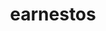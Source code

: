 ---
title: "earnestos"
description: "earnestos"
layout: shop
keywords:
  - 美食競賽
  - 台灣美食
  - 美食精選
datePublished: "2025-06-30"
dateModified: "2025-07-02"
city: "台北市"
district: "大安區"
address: "台北市大安區瑞安街208巷5號"
phone: ""
geo: "25.028398614904827, 121.54060738773825"
google_map: "https://maps.app.goo.gl/BycsdSrifbumZoEr7"
footinder: "https://footinder.com.tw/%e5%8f%b0%e5%8c%97%e5%b8%82%e5%a4%a7%e5%ae%89%e5%8d%80/362116/"
official: "https://www.facebook.com/earnestos.tw/"
award:
  - name: "500盤"
    year: "2024"
    entries:
      - dishes:
          - "經典娘惹糕"
          - "富山灣螢烏賊"
          - "草仔粿/巴拉醬"

---